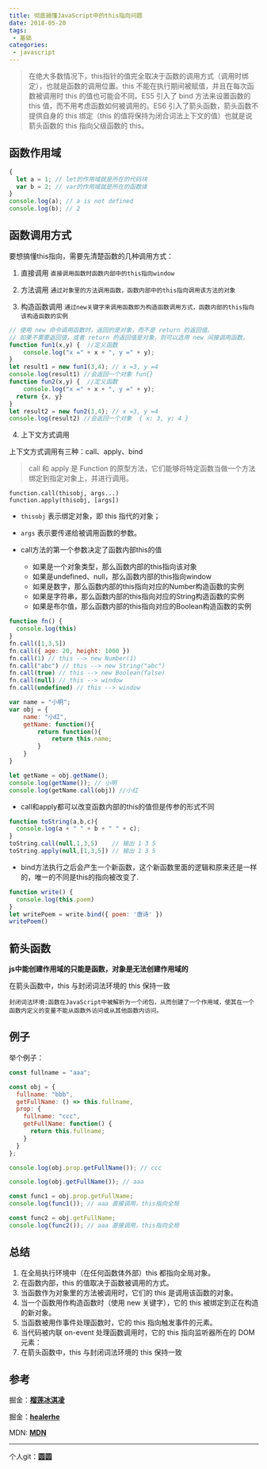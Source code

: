 ```yaml
---
title: 彻底搞懂JavaScript中的this指向问题 
date: 2018-05-20
tags:
 - 基础        
categories: 
 - javascript
---
```


  
> 在绝大多数情况下，this指针的值完全取决于函数的调用方式（调用时绑定），也就是函数的调用位置。this 不能在执行期间被赋值，并且在每次函数被调用时 this 的值也可能会不同。ES5 引入了 bind 方法来设置函数的 this 值，而不用考虑函数如何被调用的。ES6 引入了箭头函数，箭头函数不提供自身的 this 绑定（this 的值将保持为闭合词法上下文的值）也就是说箭头函数的 this 指向父级函数的 this。
<!-- more -->
## 函数作用域

```js
{
  let a = 1; // let的作用域就是所在的代码块
  var b = 2; // var的作用域就是所在的函数体
}
console.log(a); // a is not defined
console.log(b); // 2
```
## 函数调用方式
要想搞懂this指向，需要先清楚函数的几种调用方式：
1. 直接调用
`直接调用函数时函数内部中的this指向window`

2. 方法调用
`通过对象里的方法调用函数，函数内部中的this指向调用该方法的对象`

3. 构造函数调用
`通过new关键字来调用函数即为构造函数调用方式，函数内部的this指向该构造函数的实例`
```js
// 使用 new 命令调用函数时，返回的是对象，而不是 return 的返回值。
// 如果不需要返回值，或者 return 的返回值是对象，则可以选用 new 间接调用函数。
function fun1(x,y) {  //定义函数
    console.log("x =" + x + ", y =" + y);
}
let result1 = new fun1(3,4); // x =3, y =4 
console.log(result1) //会返回一个对象 fun{}
function fun2(x,y) {  //定义函数
    console.log("x =" + x + ", y =" + y);
  return {x, y}
}
let result2 = new fun2(3,4); // x =3, y =4 
console.log(result2) //会返回一个对象  { x: 3, y: 4 }
```

4. 上下文方式调用

上下文方式调用有三种：call、apply、bind
> call 和 apply 是 Function 的原型方法，它们能够将特定函数当做一个方法绑定到指定对象上，并进行调用。
```
function.call(thisobj, args...)
function.apply(thisobj, [args])
```
+ `thisobj` 表示绑定对象，即 this 指代的对象；
+ `args` 表示要传递给被调用函数的参数。


+ call方法的第一个参数决定了函数内部this的值
    + 如果是一个对象类型，那么函数内部的this指向该对象
    + 如果是undefined、null，那么函数内部的this指向window
    + 如果是数字，那么函数内部的this指向对应的Number构造函数的实例
    + 如果是字符串，那么函数内部的this指向对应的String构造函数的实例
    + 如果是布尔值，那么函数内部的this指向对应的Boolean构造函数的实例
```js
function fn() {
  console.log(this)
}
fn.call([1,3,5])
fn.call({ age: 20, height: 1000 })
fn.call(1) // this --> new Number(1)
fn.call("abc") // this --> new String("abc")
fn.call(true) // this --> new Boolean(false)
fn.call(null) // this --> window
fn.call(undefined) // this --> window
```
```js
var name = "小明";
var obj = {
    name: "小红",    
    getName: function(){
        return function(){ 
            return this.name;
        }
    }
}

let getName = obj.getName();
console.log(getName()); // 小明
console.log(getName.call(obj)) //小红
```
+ call和apply都可以改变函数内部的this的值但是传参的形式不同
```js
function toString(a,b,c){
  console.log(a + " " + b + " " + c);
}
toString.call(null,1,3,5)    // 输出 1 3 5
toString.apply(null,[1,3,5]) // 输出 1 3 5
```
+ bind方法执行之后会产生一个新函数，这个新函数里面的逻辑和原来还是一样的，唯一的不同是this的指向被改变了.
```js
function write() {
  console.log(this.poem)
}
let writePoem = write.bind({ poem: '唐诗' })
writePoem()
```
## 箭头函数
**js中能创建作用域的只能是函数，对象是无法创建作用域的**

在箭头函数中，this 与封闭词法环境的 this 保持一致

`封闭词法环境:函数在JavaScript中被解析为一个闭包，从而创建了一个作用域，使其在一个函数内定义的变量不能从函数外访问或从其他函数内访问。`
## 例子
举个例子：
```js
const fullname = "aaa";

const obj = {
  fullname: "bbb",
  getFullName: () => this.fullname,
  prop: {
    fullname: "ccc",
    getFullName: function() {
      return this.fullname;
    }
  }
};

console.log(obj.prop.getFullName()); // ccc

console.log(obj.getFullName()); // aaa

const func1 = obj.prop.getFullName;
console.log(func1()); // aaa 直接调用，this指向全局

const func2 = obj.getFullName;
console.log(func2()); // aaa 直接调用，this指向全局
```


## 总结
1. 在全局执行环境中（在任何函数体外部）this 都指向全局对象。
2. 在函数内部，this 的值取决于函数被调用的方式。
3. 当函数作为对象里的方法被调用时，它们的 this 是调用该函数的对象。
4. 当一个函数用作构造函数时（使用 new 关键字），它的 this 被绑定到正在构造的新对象。
5. 当函数被用作事件处理函数时，它的 this 指向触发事件的元素。
6. 当代码被内联 on-event 处理函数调用时，它的 this 指向监听器所在的 DOM 元素：
7. 在箭头函数中，this 与封闭词法环境的 this 保持一致
## 参考
掘金：[**榴莲冰淇凌**](https://juejin.im/post/6844903794971508743)

掘金：[**healerhe**](https://juejin.im/post/6861952273803821063)

MDN: [**MDN**](https://developer.mozilla.org/zh-CN/docs/Web/JavaScript/Reference/Operators/this)

---------
个人git：[**圆圆**](https://github.com/liuyuan2020)  